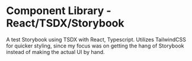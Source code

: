 # Component Library - React/TSDX/Storybook

A test Storybook using TSDX with React, Typescript. Utilizes TailwindCSS for quicker styling, since my focus was on getting the hang of Storybook instead of making the actual UI by hand.

